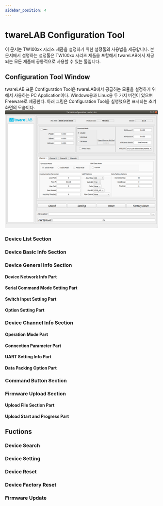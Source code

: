 ```yaml
---
sidebar_position: 4
---
```

# twareLAB Configuration Tool

이 문서는 TW100xx 시리즈 제품을 설정하기 위한 설정툴의 사용법을 제공합니다.
본 문서에서 설명하는 설정툴은 TW100xx 시리즈 제품을 포함해서 twareLAB에서 제공되는 모든 제품에 공통적으로 사용할 수 있는 툴입니다.

## Configuration Tool Window
twareLAB 표준 Configuration Tool은 twareLAB에서 공급하는 모듈을 설정하기 위해서 사용하는 PC Application이다. Windows용과 Linux용 두 가지 버전이 있으며 Freeware로 제공한다. 아래 그림은 Configuration Tool을 실행했으면 표시되는 초기 화면의 모습이다.
![부팅시 디버그 메시지 화면](./img/configtoolmanual/figure-1.png)

### Device List Section
### Device Basic Info Section
### Device General Info Section
#### Device Network Info Part
#### Serial Command Mode Setting Part
#### Switch Input Setting Part
#### Option Setting Part
### Device Channel Info Section
#### Operation Mode Part
#### Connection Parameter Part
#### UART Setting Info Part
#### Data Packing Option Part
### Command Button Section
### Firmware Upload Section
#### Upload File Section Part
#### Upload Start and Progress Part
## Fuctions
### Device Search
### Device Setting
### Device Reset
### Device Factory Reset
### Firmware Update